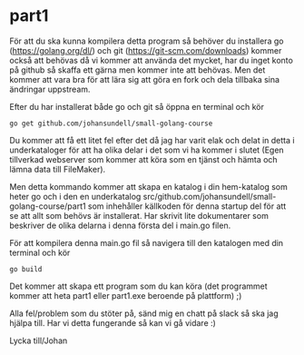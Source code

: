 # part1

För att du ska kunna kompilera detta program så behöver du installera go (https://golang.org/dl/) och git (https://git-scm.com/downloads) kommer också att behövas då vi kommer att använda det mycket, har du inget konto på github så skaffa ett gärna men kommer inte att behövas. Men det kommer att vara bra för att lära sig att göra en fork och dela tillbaka sina ändringar uppstream.

Efter du har installerat både go och git så öppna en terminal och kör
```
go get github.com/johansundell/small-golang-course
```
Du kommer att få ett litet fel efter det då jag har varit elak och delat in detta i underkataloger för att ha olika delar i det som vi ha kommer i slutet (Egen tillverkad webserver som kommer att köra som en tjänst och hämta och lämna data till FileMaker).

Men detta kommando kommer att skapa en katalog i din hem-katalog som heter go och i den en underkatalog src/github.com/johansundell/small-golang-course/part1 som inhehåller källkoden för denna startup del för att se att allt som behövs är installerat. Har skrivit lite dokumentarer som beskriver de olika delarna i denna första del i main.go filen.

För att kompilera denna main.go fil så navigera till den katalogen med din terminal och kör 
```
go build
```
Det kommer att skapa ett program som du kan köra (det programmet kommer att heta part1 eller part1.exe beroende på plattform) ;)

Alla fel/problem som du stöter på, sänd mig en chatt på slack så ska jag hjälpa till. Har vi detta fungerande så kan vi gå vidare :) 

Lycka till/Johan